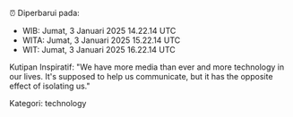 ⏰ Diperbarui pada:
- WIB: Jumat, 3 Januari 2025 14.22.14 UTC
- WITA: Jumat, 3 Januari 2025 15.22.14 UTC
- WIT: Jumat, 3 Januari 2025 16.22.14 UTC

Kutipan Inspiratif:
"We have more media than ever and more technology in our lives. It's supposed to help us communicate, but it has the opposite effect of isolating us."


Kategori: technology


